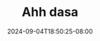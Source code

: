 --- 
title: "Ahh dasa"
description: "nonton  video bokep Ahh dasa dood   new"
date: 2024-09-04T18:50:25-08:00
file_code: "a5hg7qfhz6bm"
draft: false
cover: "493nd8lhyjgxp138.jpg"
tags: ["Ahh", "dasa", "bokep-indo", "bokep-viral", "bokep-ig"]
length: 848
fld_id: "1482911"
foldername: "Ahh dasa  labilasa update"
categories: ["Ahh dasa  labilasa update"]
views: 0
---